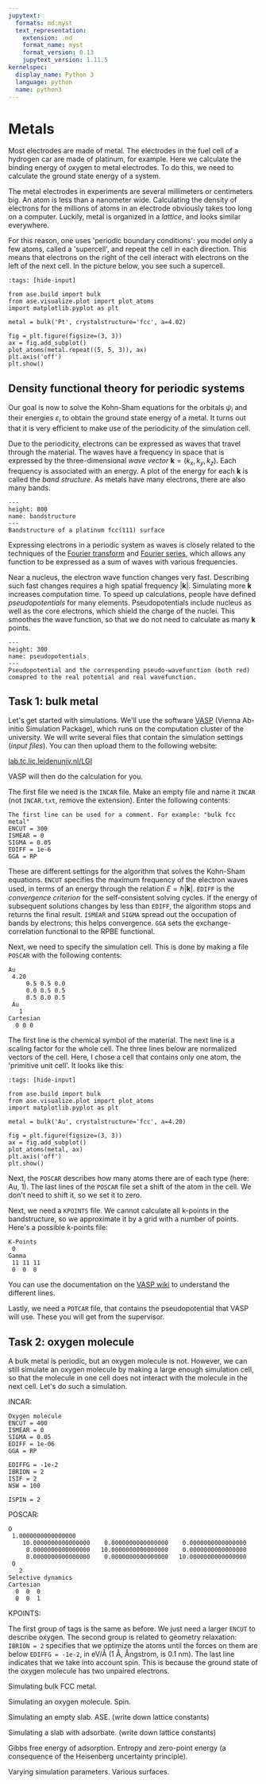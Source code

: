 ```yaml
---
jupytext:
  formats: md:myst
  text_representation:
    extension: .md
    format_name: myst
    format_version: 0.13
    jupytext_version: 1.11.5
kernelspec:
  display_name: Python 3
  language: python
  name: python3
---
```


# Metals

Most electrodes are made of metal. The electrodes in the fuel cell of a hydrogen car are made of platinum, for example. Here we calculate the binding energy of oxygen to metal electrodes. To do this, we need to calculate the ground state energy of a system.

The metal electrodes in experiments are several millimeters or centimeters big. An atom is less than a nanometer wide. Calculating the density of electrons for the millions of atoms in an electrode obviously takes too long on a computer. Luckily, metal is organized in a *lattice*, and looks similar everywhere.

For this reason, one uses 'periodic boundary conditions': you model only a few atoms, called a 'supercell', and repeat the cell in each direction. This means that electrons on the right of the cell interact with electrons on the left of the next cell. In the picture below, you see such a supercell. 

```{code-cell}
:tags: [hide-input]

from ase.build import bulk
from ase.visualize.plot import plot_atoms
import matplotlib.pyplot as plt

metal = bulk('Pt', crystalstructure='fcc', a=4.02)

fig = plt.figure(figsize=(3, 3))
ax = fig.add_subplot()
plot_atoms(metal.repeat((5, 5, 3)), ax)
plt.axis('off')
plt.show()
```


## Density functional theory for periodic systems

Our goal is now to solve the Kohn-Sham equations for the orbitals $\psi_i$ and their energies $\varepsilon_i$ to obtain the ground state energy of a metal. It turns out that it is very efficient to make use of the periodicity of the simulation cell. 

Due to the periodicity, electrons can be expressed as waves that travel through the material. The waves have a frequency in space that is expressed by the three-dimensional *wave vector* $\mathbf{k}=(k_x, k_y, k_z)$. Each frequency is associated with an energy. A plot of the energy for each $\mathbf{k}$ is called the *band structure*. As metals have many electrons, there are also many bands.

```{figure} ../images/bandstructure-bare.png
---
height: 800
name: bandstructure
---
Bandstructure of a platinum fcc(111) surface
```

Expressing electrons in a periodic system as waves is closely related to the techniques of the [Fourier transform](https://youtu.be/spUNpyF58BY?si=Z2UN96n6tIFOa1WV) and [Fourier series](https://youtu.be/r6sGWTCMz2k?si=hFfTSdh6r_OQolRd), which allows any function to be expressed as a sum of waves with various frequencies.

Near a nucleus, the electron wave function changes very fast. Describing such fast changes requires a high spatial frequency $|\mathbf{k}|$. Simulating more $\mathbf{k}$ increases computation time. To speed up calculations, people have defined *pseudopotentials* for many elements. Pseudopotentials include nucleus as well as the core electrons, which shield the charge of the nuclei. This smoothes the wave function, so that we do not need to calculate as many $\mathbf{k}$ points.

```{figure} ../images/pp.png
---
height: 300
name: pseudopotentials
---
Pseudopotential and the corresponding pseudo-wavefunction (both red) comapred to the real potential and real wavefunction. 
```


## Task 1: bulk metal

Let's get started with simulations. We'll use the software [VASP](https://vasp.at/) (Vienna Ab-initio Simulation Package), which runs on the computation cluster of the university. We will write several files that contain the simulation settings (*input files*). You can then upload them to the following website:

[lab.tc.lic.leidenuniv.nl/LGI](https://lab.tc.lic.leidenuniv.nl/LGI/)

VASP will then do the calculation for you.

The first file we need is the `INCAR` file. Make an empty file and name it `INCAR` (not `INCAR.txt`, remove the extension). Enter the following contents:

```
The first line can be used for a comment. For example: "bulk fcc metal"
ENCUT = 300
ISMEAR = 0
SIGMA = 0.05
EDIFF = 1e-6
GGA = RP
```

These are different settings for the algorithm that solves the Kohn-Sham equations. `ENCUT` specifies the maximum frequency of the electron waves used, in terms of an energy through the relation $E=\hbar |\mathbf{k}|$. `EDIFF` is the *convergence criterion* for the self-consistent solving cycles. If the energy of subsequent solutions changes by less than `EDIFF`, the algorithm stops and returns the final result. `ISMEAR` and `SIGMA` spread out the occupation of bands by electrons; this helps convergence. `GGA` sets the exchange-correlation functional to the RPBE functional. 

Next, we need to specify the simulation cell. This is done by making a file `POSCAR` with the following contents:

```
Au
 4.20
     0.5 0.5 0.0
     0.0 0.5 0.5
     0.5 0.0 0.5
 Au
   1
Cartesian
  0 0 0
```

The first line is the chemical symbol of the material. The next line is a scaling factor for the whole cell. The three lines below are normalized vectors of the cell. Here, I chose a cell that contains only one atom, the 'primitive unit cell'. It looks like this:

```{code-cell}
:tags: [hide-input]

from ase.build import bulk
from ase.visualize.plot import plot_atoms
import matplotlib.pyplot as plt

metal = bulk('Au', crystalstructure='fcc', a=4.20)

fig = plt.figure(figsize=(3, 3))
ax = fig.add_subplot()
plot_atoms(metal, ax)
plt.axis('off')
plt.show()
```

Next, the `POSCAR` describes how many atoms there are of each type (here: Au, 1). The last lines of the `POSCAR` file set a shift of the atom in the cell. We don't need to shift it, so we set it to zero.

Next, we need a `KPOINTS` file. We cannot calculate all k-points in the bandstructure, so we approximate it by a grid with a number of points. Here's a possible k-points file:

```
K-Points
 0
Gamma
 11 11 11
 0  0  0
```

You can use the documentation on the [VASP wiki](https://www.vasp.at/wiki/index.php/KPOINTS#Regular_k-point_mesh) to understand the different lines.  

Lastly, we need a `POTCAR` file, that contains the pseudopotential that VASP will use. These you will get from the supervisor.

## Task 2: oxygen molecule

A bulk metal is periodic, but an oxygen molecule is not. However, we can still simulate an oxygen molecule by making a large enough simulation cell, so that the molecule in one cell does not interact with the molecule in the next cell. Let's do such a simulation.

INCAR:
```
Oxygen molecule
ENCUT = 400
ISMEAR = 0
SIGMA = 0.05
EDIFF = 1e-06
GGA = RP

EDIFFG = -1e-2
IBRION = 2
ISIF = 2
NSW = 100

ISPIN = 2
```

POSCAR:
```
O
 1.0000000000000000
    10.0000000000000000    0.0000000000000000    0.0000000000000000
     0.0000000000000000   10.0000000000000000    0.0000000000000000
     0.0000000000000000    0.0000000000000000   10.0000000000000000
 O
   2
Selective dynamics
Cartesian
  0  0  0   
  0  0  1   
```

KPOINTS:

The first group of tags is the same as before. We just need a larger `ENCUT` to describe oxygen. The second group is related to geometry relaxation: `IBRION = 2` specifies that we optimize the atoms until the forces on them are below `EDIFFG = -1e-2`, in eV/Å (1 Å, Ångstrom, is 0.1 nm). The last line indicates that we take into account spin. This is because the ground state of the oxygen molecule has two unpaired electrons.



Simulating bulk FCC metal.

Simulating an oxygen molecule. Spin.

Simulating an empty slab. ASE.  (write down lattice constants)

Simulating a slab with adsorbate. (write down lattice constants)

Gibbs free energy of adsorption. Entropy and zero-point energy (a consequence of the Heisenberg uncertainty principle).

Varying simulation parameters. Various surfaces.